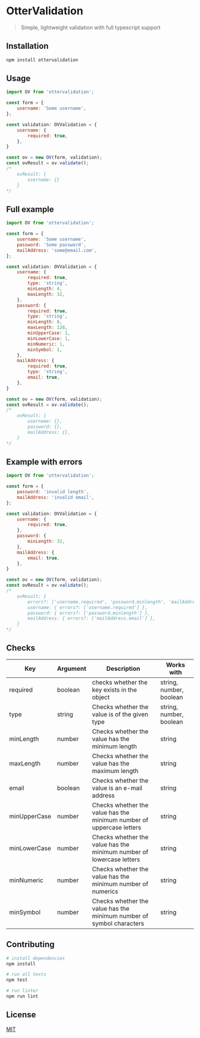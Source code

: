 # OtterValidation

> Simple, lightweight validation with full typescript support

## Installation

```bash
npm install ottervalidation
```
## Usage

```javascript
import OV from 'ottervalidation';

const form = {
    username: 'Some username',
};

const validation: OVValidation = {
    username: {
        required: true,
    },
}

const ov = new OV(form, validation);
const ovResult = ov.validate();
/*
    ovResult: {
        username: {}
    }
*/
```

## Full example

```javascript
import OV from 'ottervalidation';

const form = {
    username: 'Some username',
    password: 'Some password',
    mailAddress: 'some@email.com',
};

const validation: OVValidation = {
    username: {
        required: true,
        type: 'string',
        minLength: 4,
        maxLength: 32,
    },
    password: {
        required: true,
        type: 'string',
        minLength: 8,
        maxLength: 128,
        minUpperCase: 1,
        minLowerCase: 1,
        minNumeric: 1,
        minSymbol: 1,
    },
    mailAddress: {
        required: true,
        type: 'string',
        email: true,
    },
}

const ov = new OV(form, validation);
const ovResult = ov.validate();
/*
    ovResult: {
        username: {},
        password: {},
        mailAddress: {},
    }
*/
```

## Example with errors

```javascript
import OV from 'ottervalidation';

const form = {
    password: 'invalid length',
    mailAddress: 'invalid email',
};

const validation: OVValidation = {
    username: {
        required: true,
    },
    password: {
        minLength: 32,
    },
    mailAddress: {
        email: true,
    },
}

const ov = new OV(form, validation);
const ovResult = ov.validate();
/*
    ovResult: {
        errors?: ['username.required', 'password.minlength', 'mailAddress.email'],
        username: { errors?: ['username.required'] },
        password: { errors?: ['password.minlength'] },
        mailAddress: { errors?: ['mailAddress.email'] },
    }
*/
```

## Checks

| Key | Argument | Description | Works with |
| --- | --- | --- | --- |
| required | boolean | checks whether the key exists in the object | string, number, boolean |
| type | string | Checks whether the value is of the given type | string, number, boolean |
| minLength | number | Checks whether the value has the minimum length | string |
| maxLength | number | Checks whether the value has the maximum length | string |
| email | boolean | Checks whether the value is an e-mail address | string |
| minUpperCase | number | Checks whether the value has the minimum number of uppercase letters | string |
| minLowerCase | number | Checks whether the value has the minimum number of lowercase letters | string |
| minNumeric | number | Checks whether the value has the minimum number of numerics | string |
| minSymbol | number | Checks whether the value has the minimum number of symbol characters | string |


## Contributing

``` bash
# install dependencies
npm install

# run all tests
npm test

# run linter
npm run lint
```

## License

[MIT](https://opensource.org/licenses/MIT)
